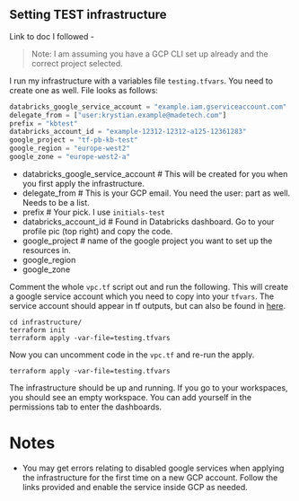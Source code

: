 ## Setting TEST infrastructure

Link to doc I followed - 
> Note: I am assuming you have a GCP CLI set up already and the correct project selected.

I run my infrastructure with a variables file `testing.tfvars`. You need to create one as well.
File looks as follows:

```tf
databricks_google_service_account = "example.iam.gserviceaccount.com" 
delegate_from = ["user:krystian.example@madetech.com"] 
prefix = "kbtest"
databricks_account_id = "example-12312-12312-a125-12361283"
google_project = "tf-pb-kb-test"
google_region = "europe-west2"
google_zone = "europe-west2-a"
```
- databricks_google_service_account # This will be created for you when you first apply the infrastructure.
- delegate_from # This is your GCP email. You need the user: part as well. Needs to be a list.
- prefix # Your pick. I use `initials-test`
- databricks_account_id # Found in Databricks dashboard. Go to your profile pic (top right) and copy the code.
- google_project # name of the google project you want to set up the resources in. 
- google_region
- google_zone  

Comment the whole `vpc.tf` script out and run the following.
This will create a google service account which you need to copy into your `tfvars`.
The service account should appear in tf outputs, but can also be found in [here](https://console.cloud.google.com/iam-admin/iam).

```console
cd infrastructure/
terraform init
terraform apply -var-file=testing.tfvars
```

Now you can uncomment code in the `vpc.tf` and re-run the apply.

```
terraform apply -var-file=testing.tfvars
```

The infrastructure should be up and running. If you go to your workspaces, you should see an empty workspace. You can add yourself in the permissions tab to enter the dashboards. 

# Notes
- You may get errors relating to disabled google services when applying the infrastructure for the first time on a new GCP account. Follow the links provided and enable the service inside GCP as needed.


